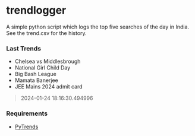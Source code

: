 # trendlogger
A simple python script which logs the top five searches of the day in India.<br>See the trend.csv for the history.<br>

<!-- Last Trends -->
### Last Trends
* Chelsea vs Middlesbrough
* National Girl Child Day
* Big Bash League
* Mamata Banerjee
* JEE Mains 2024 admit card
> 2024-01-24 18:16:30.494996

<!-- Requirements -->
### Requirements
* [PyTrends](https://github.com/dreyco676/pytrends)
